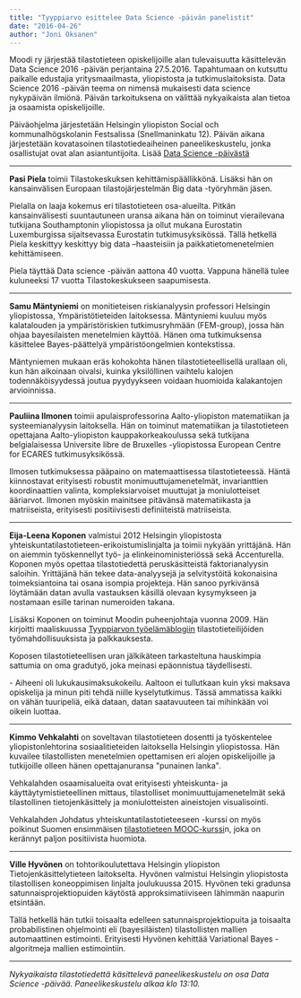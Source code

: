 ```yaml
---
title: "Tyyppiarvo esittelee Data Science -päivän panelistit"
date: "2016-04-26"
author: "Joni Oksanen"
---
```


<!--![](https://lh3.googleusercontent.com/hC-iGU2_dyKvhBpoK3lSm8Lar8jRVDKeFd3zFPn-bSGWmIeSXew6U9gi7IvQagn09IYHIOyc5JIldMd7_2JRCK4yHbFo8QmExU2X4iA5osLo1DsaXc60-BtSTirnfPTAMjwuyRcYdMfVXUg2AlD1yelIF8XJSM89qQIv5LOLiysD7uUoMi1-DJCq66dHQalbHTmxaMdlxTAKoodvB0GacCwcdNcKph7HrQUKPbdDAcHvs90SHtO3h8dkAQqVqSbhUVpsNqxNapLTmmUBnKeLaBYf6_D8TNhXBIAjZjYu3Zl4lGLpvJyMXi7Fb0Kvr6Mpc6SUk78EOmbZSXZqjqiSobt-3NS0ydjWvKDyDVDpZUSzJAftmxxWk0dHJJ8abQyD5iQzeDqj0eHeJsGQK7CNerLCsxlastdpi8YWhEavv6uzkoKffHNqr0Yqe7Z-VGJ6FZ_dJ9H2xX3tyfvPX_6jIZgTftAQ24a1E5weEumBWW67KbBLngUmQ__8ElImytIi5TfBxNF8vry76vVFnE_Bn0QX7YyTeAxllJVEjrDsw3dJZyT_hvrDHjuQdZQnezU7XYqj=w1316-h790-no)-->

Moodi ry järjestää tilastotieteen opiskelijoille alan tulevaisuutta käsittelevän Data Science 2016 -päivän perjantaina 27.5.2016. Tapahtumaan on kutsuttu paikalle edustajia yritysmaailmasta, yliopistosta ja tutkimuslaitoksista. Data Science 2016 -päivän teema on nimensä mukaisesti data science nykypäivän ilmiönä. Päivän tarkoituksena on välittää nykyaikaista alan tietoa ja osaamista opiskelijoille.

Päiväohjelma järjestetään Helsingin yliopiston Social och kommunalhögskolanin Festsalissa (Snellmaninkatu 12). Päivän aikana järjestetään kovatasoinen tilastotiedeaiheinen paneelikeskustelu, jonka osallistujat ovat alan asiantuntijoita. Lisää [Data Science -päivästä](https://www.facebook.com/events/739103072898233/)

* * *

**Pasi Piela** toimii Tilastokeskuksen kehittämispäällikkönä. Lisäksi hän on kansainvälisen Europaan tilastojärjestelmän Big data -työryhmän jäsen.

Pielalla on laaja kokemus eri tilastotieteen osa-alueilta. Pitkän kansainvälisesti suuntautuneen uransa aikana hän on toiminut vierailevana tutkijana Southamptonin yliopistossa ja ollut mukana Eurostatin Luxemburgissa sijaitsevassa Eurostatin tutkimusyksikössä. Tällä hetkellä Piela keskittyy keskittyy big data –haasteisiin ja paikkatietomenetelmien kehittämiseen.

Piela täyttää Data science -päivän aattona 40 vuotta. Vappuna hänellä tulee kuluneeksi 17 vuotta Tilastokeskukseen saapumisesta.

* * *

**Samu Mäntyniemi** on monitieteisen riskianalyysin professori Helsingin yliopistossa, Ympäristötieteiden laitoksessa. Mäntyniemi kuuluu myös kalatalouden ja ympäristöriskien tutkimusryhmään (FEM-group), jossa hän ohjaa bayesilaisten menetelmien käyttöä. Hänen oma tutkimuksensa käsittelee Bayes-päättelyä ympäristöongelmien kontekstissa.

Mäntyniemen mukaan eräs kohokohta hänen tilastotieteellisellä urallaan oli, kun hän aikoinaan oivalsi, kuinka yksilöllinen vaihtelu kalojen todennäköisyydessä joutua pyydyykseen voidaan huomioida kalakantojen arvioinnissa.

* * *

**Pauliina Ilmonen** toimii apulaisprofessorina Aalto-yliopiston matematiikan ja systeemianalyysin laitoksella. Hän on toiminut matematiikan ja tilastotieteen opettajana Aalto-yliopiston kauppakorkeakoulussa sekä tutkijana belgialaisessa Universite libre de Bruxelles -yliopistossa European Centre for ECARES tutkimusyksikössä.

Ilmosen tutkimuksessa pääpaino on matemaattisessa tilastotieteessä. Häntä kiinnostavat erityisesti robustit monimuuttujamenetelmät, invarianttien koordinaattien valinta, kompleksiarvoiset muuttujat ja moniulotteiset ääriarvot. Ilmonen myöskin mainitsee pitävänsä matematiikasta ja matriiseista, erityisesti positiivisesti definiiteistä matriiseista.

* * *

**Eija-Leena Koponen** valmistui 2012 Helsingin yliopistosta yhteiskuntatilastotieteen-erikoistumislinjalta ja toimii nykyään yrittäjänä.  Hän on aiemmin työskennellyt työ- ja elinkeinoministeriössä sekä Accenturella. Koponen myös opettaa tilastotiedettä peruskäsitteistä faktorianalyysin saloihin. Yrittäjänä hän tekee data-analyysejä ja selvitystöitä kokonaisina toimeksiantoina tai osana isompia projekteja. Hän sanoo pyrkivänsä löytämään datan avulla vastauksen käsillä olevaan kysymykseen ja nostamaan esille tarinan numeroiden takana.

Lisäksi Koponen on toiminut Moodin puheenjohtaja vuonna 2009. Hän kirjoitti maaliskuussa [Tyyppiarvon työelämäblogiin](../2016-03-14-tyoelamablogi-eija-leena-koponen-kirjoittaa-tilastotieteilijan-palkkauksesta/) tilastotieteilijöiden työmahdollisuuksista ja palkkauksesta.

Koposen tilastotieteellisen uran jälkikäteen tarkasteltuna hauskimpia sattumia on oma gradutyö, joka meinasi epäonnistua täydellisesti.

\- Aiheeni oli lukukausimaksukokeilu. Aaltoon ei tullutkaan kuin yksi maksava opiskelija ja minun piti tehdä niille kyselytutkimus. Tässä ammatissa kaikki on vähän tuuripeliä, eikä dataan, datan saatavuuteen tai mihinkään voi oikein luottaa.

* * *

**Kimmo Vehkalahti** on soveltavan tilastotieteen dosentti ja työskentelee yliopistonlehtorina sosiaalitieteiden laitoksella Helsingin yliopistossa.  Hän kuvailee tilastollisten menetelmien opettamisen eri alojen opiskelijoille ja tutkijoille olleen hänen opettajanuransa "punainen lanka".

Vehkalahden osaamisalueita ovat erityisesti yhteiskunta- ja käyttäytymistieteellinen mittaus, tilastolliset monimuuttujamenetelmät sekä tilastollinen tietojenkäsittely ja moniulotteisten aineistojen visualisointi.

Vehkalahden Johdatus yhteiskuntatilastotieteeseen -kurssi on myös poikinut Suomen ensimmäisen [tilastotieteen MOOC-kurssi](../2016-02-23-tilastotiede-nain-syntyi-suomen-ensimmainen-tilasto-mooc/)n, joka on kerännyt paljon positiivista huomiota.

 

* * *

 

**Ville Hyvönen** on tohtorikoulutettava Helsingin yliopiston Tietojenkäsittelytieteen laitokselta. Hyvönen valmistui Helsingin yliopistosta tilastollisen koneoppimisen linjalta joulukuussa 2015. Hyvönen teki gradunsa satunnaisprojektiopuiden käytöstä approksimatiiviseen lähimmän naapurin etsintään.

Tällä hetkellä hän tutkii toisaalta edelleen satunnaisprojektiopuita ja toisaalta probabilistinen ohjelmointi eli (bayesiläisten) tilastollisten mallien automaattinen estimointi. Erityisesti Hyvönen kehittää Variational Bayes -algoritmeja mallien estimointiin.

* * *

<!--![](https://lh3.googleusercontent.com/TYO5UeX_cB6whn7gggIffSWk1vkkSLUcFKoPZsQ8Q5bQgEMVn8UbtrHTpUqn3Aj-NAJwJOT1hFyPEvnzATKqBcohe_JTFLrXWEVsgOvHK8Gm1Wv6xE4JupWyfCQTGDz8RgYnzME1WOSlkbdXnhO6pLC4470FhP_SNKmbFrpGKQiYXkgf0M5qnIFTWuik2xp1HthHWXmgoj7NKNJOX99hf_CDadwnSK1BgWTRT0nv4So1U_yXnhkIVrDGKKnQI1cqHoTQKN1zv0VHPBxqRM3oVChZ9QpPwFsLVWvSsAC2hNeOFx35E0R7u1tlgBebvMAAzNF-vzRzWb2CKmghhiu6kVJAgTvgJYbM-eIcaW7IeDjNz0SJtUm6zdjefUMnnWB72qfKUFdNBDPR3ZRA7Ow2WdpBANkYT5v77tpQIKtqV7EyFMQ4d3OqN8MOkKEbmT6fnl0M1j94LpzlxSX2V2YPwlOW_WjfqBA5xUhmmdbrM48nXNU97MfVW-ZTiW8WOKjPnM0Kmdm9V--CiA6-WmisZ2BG51K1o5AURdg-KEs7MmlUlzYskD8l4GnFeLXo1fm4N1uc=w851-h315-no)-->

_Nykyaikaista tilastotiedettä käsittelevä paneelikeskustelu on osa Data Science -päivää. Paneelikeskustelu alkaa klo 13:10._
